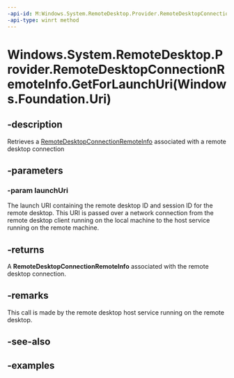 ```yaml
---
-api-id: M:Windows.System.RemoteDesktop.Provider.RemoteDesktopConnectionRemoteInfo.GetForLaunchUri(Windows.Foundation.Uri)
-api-type: winrt method
---
```


# Windows.System.RemoteDesktop.Provider.RemoteDesktopConnectionRemoteInfo.GetForLaunchUri(Windows.Foundation.Uri)

<!--
public static Windows.System.RemoteDesktop.Provider.RemoteDesktopConnectionRemoteInfo GetForLaunchUri (System.Uri launchUri);
-->


## -description

Retrieves a [RemoteDesktopConnectionRemoteInfo](xref:Windows.System.RemoteDesktop.Provider.RemoteDesktopConnectionRemoteInfo) associated with a remote desktop connection

## -parameters

### -param launchUri

The launch URI containing the remote desktop ID and session ID for the remote desktop. This URI is passed over a network connection from the remote desktop client running on the local machine to the host service running on the remote machine.

## -returns

A **RemoteDesktopConnectionRemoteInfo** associated with the remote desktop connection.

## -remarks

This call is made by the remote desktop host service running on the remote desktop.

## -see-also

## -examples


